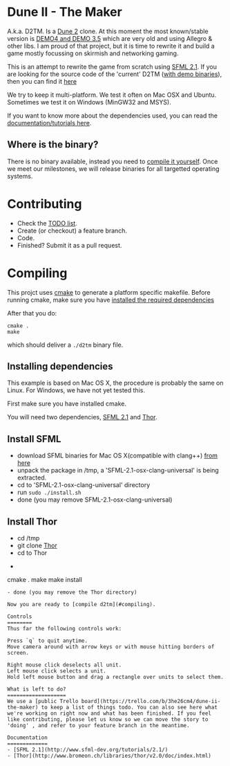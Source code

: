 Dune II - The Maker
===================
A.k.a. D2TM. Is a [Dune 2](http://en.wikipedia.org/wiki/Dune_II) clone. At this moment the most known/stable version is [DEMO4 and DEMO 3.5](http://dune2themaker.fundynamic.com/?page_id=11) which are very old and using
Allegro & other libs. I am proud of that project, but it is time to rewrite it and build a game mostly focussing on skirmish
and networking gaming.

This is an attempt to rewrite the game from scratch using [SFML 2.1](http://www.sfml-dev.org/resources.php). If you are looking for the source code of the 'current' D2TM ([with demo binaries](http://dune2themaker.fundynamic.com/downloads/)), then you can find it [here](https://github.com/stefanhendriks/Dune-II---The-Maker/tree/d2tm_allegro)

We try to keep it multi-platform. We test it often on Mac OSX and Ubuntu. Sometimes we test it
on Windows (MinGW32 and MSYS).

If you want to know more about the dependencies used, you can read the [documentation/tutorials here](#documentation).

Where is the binary?
--------------------
There is no binary available, instead you need to [compile it yourself](#compiling). Once we meet our milestones, we will release binaries for all targetted operating systems.

Contributing
============
- Check the [TODO list](#tododoingdone). 
- Create (or checkout) a feature branch. 
- Code. 
- Finished? Submit it as a pull request.

Compiling
=========
This projct uses [cmake](http://www.cmake.org/) to generate a platform specific makefile. 
Before running cmake, make sure you have [installed the required dependencies](#installing-dependencies)

After that you do:

```
cmake .
make
```

which should deliver a ```./d2tm``` binary file.

Installing dependencies
-----------------------
This example is based on Mac OS X, the procedure is probably the same on Linux. For Windows, we have not yet tested this.

First make sure you have installed cmake.

You will need two dependencies, [SFML 2.1](http://www.sfml-dev.org/download/sfml/2.1/) and [Thor](https://github.com/Bromeon/Thor).

Install SFML
------------
- download SFML binaries for Mac OS X(compatible with clang++) [from here](http://www.sfml-dev.org/download/sfml/2.1/)
- unpack the package in /tmp, a 'SFML-2.1-osx-clang-universal' is being extracted.
- cd to 'SFML-2.1-osx-clang-universal' directory
- run ```sudo ./install.sh```
- done (you may remove SFML-2.1-osx-clang-universal)

Install Thor
------------
- cd /tmp
- git clone [Thor](https://github.com/Bromeon/Thor)
- cd to Thor
- ```
cmake .
make
make install
```
- done (you may remove the Thor directory)

Now you are ready to [compile d2tm](#compiling).

Controls
========
Thus far the following controls work:

Press `q` to quit anytime.
Move camera around with arrow keys or with mouse hitting borders of screen.

Right mouse click deselects all unit.
Left mouse click selects a unit.
Hold left mouse button and drag a rectangle over units to select them.

What is left to do?
===================
We use a [public Trello board](https://trello.com/b/3he26cm4/dune-ii-the-maker) to keep a list of things todo. You can also see here what we're working on right now and what has been finished. If you feel like contributing, please let us know so we can move the story to 'doing' , and refer to your feature branch in the meantime.

Documentation
=============
- [SFML 2.1](http://www.sfml-dev.org/tutorials/2.1/)
- [Thor](http://www.bromeon.ch/libraries/thor/v2.0/doc/index.html)
